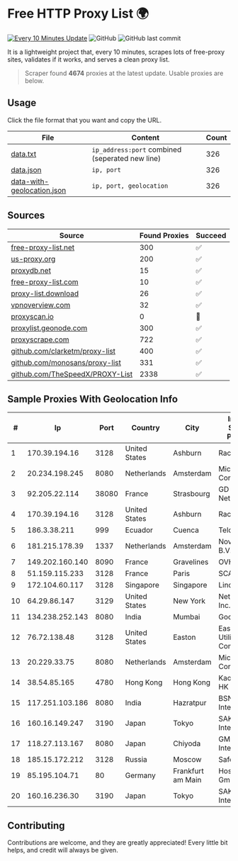 
# Free HTTP Proxy List 🌍

[![Every 10 Minutes Update](https://github.com/mertguvencli/http-proxy-list/actions/workflows/main.yml/badge.svg?branch=main)](https://github.com/mertguvencli/http-proxy-list/actions/workflows/main.yml)
![GitHub](https://img.shields.io/github/license/mertguvencli/http-proxy-list)
![GitHub last commit](https://img.shields.io/github/last-commit/mertguvencli/http-proxy-list)

It is a lightweight project that, every 10 minutes, scrapes lots of free-proxy sites, validates if it works, and serves a clean proxy list.


> Scraper found **4674** proxies at the latest update. Usable proxies are below.

## Usage

Click the file format that you want and copy the URL.


|File|Content|Count|
|----|-------|-----|
|[data.txt](https://raw.githubusercontent.com/mertguvencli/http-proxy-list/main/proxy-list/data.txt)|`ip_address:port` combined (seperated new line)|326|
|[data.json](https://raw.githubusercontent.com/mertguvencli/http-proxy-list/main/proxy-list/data.json)|`ip, port`|326|
|[data-with-geolocation.json](https://raw.githubusercontent.com/mertguvencli/http-proxy-list/main/proxy-list/data-with-geolocation.json)|`ip, port, geolocation`|326|

## Sources

|Source|Found Proxies|Succeed|
|------|-------------|-------|
|[free-proxy-list.net](https://free-proxy-list.net)|300|✅|
|[us-proxy.org](https://www.us-proxy.org)|200|✅|
|[proxydb.net](http://proxydb.net)|15|✅|
|[free-proxy-list.com](https://free-proxy-list.com/?page=&port=&type%5B%5D=http&type%5B%5D=https&up_time=0&search=Search)|10|✅|
|[proxy-list.download](https://www.proxy-list.download/HTTP)|26|✅|
|[vpnoverview.com](https://vpnoverview.com/privacy/anonymous-browsing/free-proxy-servers)|32|✅|
|[proxyscan.io](https://www.proxyscan.io)|0|🚫|
|[proxylist.geonode.com](https://proxylist.geonode.com/api/proxy-list?limit=300&page=1&sort_by=lastChecked&sort_type=desc&protocols=http,https)|300|✅|
|[proxyscrape.com](https://api.proxyscrape.com/v2/?request=displayproxies&protocol=http&timeout=10000&country=all&ssl=all&anonymity=all)|722|✅|
|[github.com/clarketm/proxy-list](https://raw.githubusercontent.com/clarketm/proxy-list/master/proxy-list-raw.txt)|400|✅|
|[github.com/monosans/proxy-list](https://raw.githubusercontent.com/monosans/proxy-list/main/proxies/http.txt)|331|✅|
|[github.com/TheSpeedX/PROXY-List](https://raw.githubusercontent.com/TheSpeedX/PROXY-List/master/http.txt)|2338|✅|


## Sample Proxies With Geolocation Info

|#|Ip|Port|Country|City|Internet Service Provider|
|-|--|----|-------|----|-------------------------|
|1|170.39.194.16|3128|United States|Ashburn|Rackdog, LLC|
|2|20.234.198.245|8080|Netherlands|Amsterdam|Microsoft Corporation|
|3|92.205.22.114|38080|France|Strasbourg|GD MASS Network|
|4|170.39.194.16|3128|United States|Ashburn|Rackdog, LLC|
|5|186.3.38.211|999|Ecuador|Cuenca|Telconet S.A|
|6|181.215.178.39|1337|Netherlands|Amsterdam|NovoServe B.V.|
|7|149.202.160.140|8090|France|Gravelines|OVH SAS|
|8|51.159.115.233|3128|France|Paris|SCALEWAY|
|9|172.104.60.117|3128|Singapore|Singapore|Linode, LLC|
|10|64.29.86.147|3129|United States|New York|NetEnterprise Inc.|
|11|134.238.252.143|8080|India|Mumbai|Google LLC|
|12|76.72.138.48|3128|United States|Easton|Easton Utilities Commission|
|13|20.229.33.75|8080|Netherlands|Amsterdam|Microsoft Corporation|
|14|38.54.85.165|4780|Hong Kong|Hong Kong|Kaopu Cloud HK Limited|
|15|117.251.103.186|8080|India|Hazratpur|BSNL Internet|
|16|160.16.149.247|3190|Japan|Tokyo|SAKURA Internet Inc.|
|17|118.27.113.167|8080|Japan|Chiyoda|GMO Internet, Inc.|
|18|185.15.172.212|3128|Russia|Moscow|SafeData LLC|
|19|85.195.104.71|80|Germany|Frankfurt am Main|Host Europe GmbH|
|20|160.16.236.30|3190|Japan|Tokyo|SAKURA Internet Inc.|



## Contributing

Contributions are welcome, and they are greatly appreciated! Every
little bit helps, and credit will always be given.

